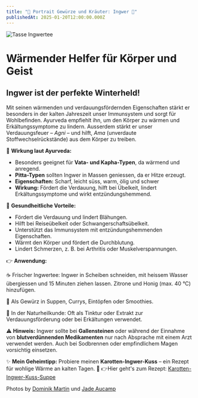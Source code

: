 ```yaml
---
title: "🫚 Portrait Gewürze und Kräuter: Ingwer 🫚"
publishedAt: 2025-01-20T12:00:00.000Z
---
```

![Tasse Ingwertee](/images/1_2_ingwer.webp "Tasse Ingwertee")

# Wärmender Helfer für Körper und Geist

## Ingwer ist der perfekte Winterheld! 

Mit seinen wärmenden und verdauungsfördernden Eigenschaften stärkt er besonders in der kalten Jahreszeit unser Immunsystem und sorgt für Wohlbefinden. Ayurveda empfiehlt ihn, um den Körper zu wärmen und Erkältungssymptome zu lindern. Ausserdem stärkt er unser Verdauungsfeuer – *Agni* – und hilft, *Ama* (unverdaute Stoffwechselrückstände) aus dem Körper zu treiben.

🌱 **Wirkung laut Ayurveda:**

* Besonders geeignet für **Vata- und Kapha-Typen**, da wärmend und anregend. 
* **Pitta-Typen** sollten Ingwer in Massen geniessen, da er Hitze erzeugt.
* **Eigenschaften:** Scharf, leicht süss, warm, ölig und schwer
* **Wirkung:** Fördert die Verdauung, hilft bei Übelkeit, lindert Erkältungssymptome und wirkt entzündungshemmend.

💪 **Gesundheitliche Vorteile:**

* Fördert die Verdauung und lindert Blähungen.
* Hilft bei Reiseübelkeit oder Schwangerschaftsübelkeit.
* Unterstützt das Immunsystem mit entzündungshemmenden Eigenschaften.
* Wärmt den Körper und fördert die Durchblutung.
* Lindert Schmerzen, z. B. bei Arthritis oder Muskelverspannungen.

👉 **Anwendung:**

☕ Frischer Ingwertee: Ingwer in Scheiben schneiden, mit heissem Wasser übergiessen und 15 Minuten ziehen lassen. Zitrone und Honig (max. 40 °C) hinzufügen.

🍲 Als Gewürz in Suppen, Currys, Eintöpfen oder Smoothies.

🌿 In der Naturheilkunde: Oft als Tinktur oder Extrakt zur Verdauungsförderung oder bei Erkältungen verwendet.

⚠️ **Hinweis:** Ingwer sollte bei **Gallensteinen** oder während der Einnahme von **blutverdünnenden Medikamenten** nur nach Absprache mit einem Arzt verwendet werden. Auch bei Sodbrennen oder empfindlichem Magen vorsichtig einsetzen.

✨ **Mein Geheimtipp:** Probiere meinen **Karotten-Ingwer-Kuss** – ein Rezept für wohlige Wärme an kalten Tagen. 🌟
👉Hier geht's zum Rezept: [Karotten-Ingwer-Kuss-Suppe](https://www.ayni.ch/images/2_portrait_gewuerze-und-kraeuter_suppe.pdf)



Photos by [Dominik Martin](https://unsplash.com/photos/person-holding-white-bowl-with-sliced-lime-and-ginger-inside-JYFmYif4n70)[](https://unsplash.com/de/fotos/photo-of-three-women-lifting-there-hands-tXiMrX3Gc-g) und [Jade Aucamp](https://unsplash.com/de/fotos/suppe-mit-sesam-und-brot-OMcrCX6wDpU)[](https://unsplash.com/photos/person-using-magnifying-glass-enlarging-the-appearance-of-his-nose-and-sunglasses-uAFjFsMS3YY)
